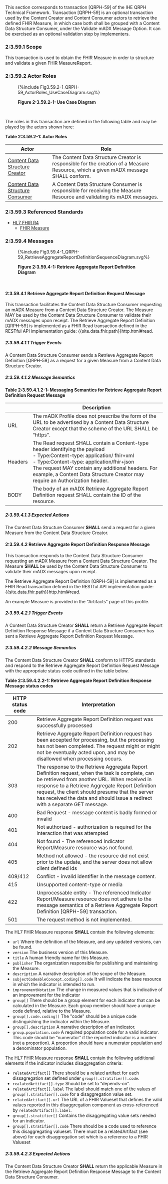 
This section corresponds to transaction [QRPH-59] of the IHE QRPH Technical Framework. Transaction [QRPH-59] is an optional transaction used by the Content Creator and Content Consumer actors to retrieve the defined FHIR Measure, in which case both shall be grouped with a Content Data Structure Consumer, under the Validate mADX Message Option. It can be exercised as an optional validation step by implementers. 

### 2:3.59.1 Scope

This transaction is used to obtain the FHIR Measure in order to structure and validate a given FHIR MeasureReport.

### 2:3.59.2 Actor Roles
<figure>
{%include Fig3.59.2-1_QRPH-59_ActorRoles_UseCaseDiagram.svg%}
<p id="f3.59.2-1" class="figureTitle"><strong>Figure 2:3.59.2-1: Use Case Diagram</strong></p>
</figure>
<br clear="all">

The roles in this transaction are defined in the following table and may be played by the actors shown here:

<p id ="t3.59.2-1" class="tableTitle"><strong>Table 2:3.59.2-1: Actor Roles</strong></p>

|Actor | Role |
|-------------------|--------------------------|
| [Content Data Structure Creator](volume-1.html#ContentDataStructureCreator)    | The Content Data Structure Creator is responsible for the creation of a Measure Resource, which a given mADX message SHALL conform.|
| [Content Data Structure Consumer](volume-1.html#ContentDataStructureConsumer) | A Content Data Structure Consumer is responsible for receiving the Measure Resource and validating its mADX messages.|

### 2:3.59.3 Referenced Standards
-  [HL7 FHIR R4]({{site.data.fhir.path}})
	- [FHIR Measure]({{site.data.fhir.path}}measure.html)

### 2:3.59.4 Messages

<figure>
{%include Fig3.59.4-1_QRPH-59_RetrieveAggregateReportDefinitionSequenceDiagram.svg%}
<p id="f3.59.4-1" class="figureTitle"><strong>Figure 2:3.59.4-1: Retrieve Aggregate Report Definition Diagram</strong></p>
</figure>
<br clear="all">

#### 2:3.59.4.1 Retrieve Aggregate Report Definition Request Message

This transaction facilitates the Content Data Structure Consumer  requesting an mADX Measure from a Content Data Structure Creator. The Measure MAY be used by the Content Data Structure Consumer to validate their mADX messages upon receipt. 
The Retrieve Aggregate Report Definition [QRPH-59] is implemented as a FHIR Read transaction defined in the RESTful API implementation guide: {{site.data.fhir.path}}http.html#read.


##### 2:3.59.4.1.1 Trigger Events

A Content Data Structure Consumer sends a Retrieve Aggregate Report Definition [QRPH-59] as a request for a given Measure from a Content Data Structure Creator.

##### 2:3.59.4.1.2 Message Semantics

<p id ="t3.59.4.1.2-1" class="tableTitle"><strong>Table 2:3.59.4.1.2-1: Messaging Semantics for Retrieve Aggregate Report Definition Request Message</strong></p>

|  | Description |
|----| ----|
| URL | The mADX Profile does not prescribe the form of the URL to be advertised by a Content Data Structure Creator except that the scheme of the URL SHALL be “https”. |
| Headers |The Read request SHALL contain a Content-type header identifying the payload <br> - Type:Content-type: application/ fhir+xml <br>- Type:Content-type: application/fhir+json <br> The request MAY contain any additional headers. For example, a Content Data Structure Creator may require an Authorization header.|
| BODY | The body of an mADX Retrieve Aggregate Report Definition request SHALL contain the ID of the resource. |

##### 2:3.59.4.1.3 Expected Actions

The Content Data Structure Consumer **SHALL** send a request for a given Measure from the Content Data Structure Creator.

#### 2:3.59.4.2 Retrieve Aggregate Report Definition Response Message
This transaction responds to the Content Data Structure Consumer requesting an mADX Measure from a Content Data Structure Creator. The Measure **SHALL** be used by the Content Data Structure Consumer to validate their mADX messages upon receipt.

The Retrieve Aggregate Report Definition [QRPH-59] is implemented as a FHIR Read transaction defined in the RESTful API implementation guide: {{site.data.fhir.path}}http.html#read.

An example Measure is provided in the "Artifacts" page of this profile.

##### 2:3.59.4.2.1 Trigger Events

A Content Data Structure Creator  **SHALL** return a Retrieve Aggregate Report Definition Response Message if a Content Data Structure Consumer has sent a Retrieve Aggregate Report Definition Request Message.

##### 2:3.59.4.2.2 Message Semantics

The Content Data Structure Creator **SHALL** conform to HTTPS standards and respond to the Retrieve Aggregate Report Definition Request Message with the appropriate status code outlined in the table below.

<p id ="t3.59.4.2.2-1" class="tableTitle"><strong>Table 2:3.59.4.2.2-1: Retrieve Aggregate Report Definition Response Message status codes</strong></p>

| HTTP status code | Interpretation |
| ---- | ---- |
| 200 | Retrieve Aggregate Report Definition request was successfully processed |
| 202 | Retrieve Aggregate Report Definition request has been accepted for processing, but the processing has not been completed. The request might or might not be eventually acted upon, and may be disallowed when processing occurs.|
| 303 | The response to the Retrieve Aggregate Report Definition request, when the task is complete, can be retrieved from another URL. When received in response to a Retrieve Aggregate Report Definition  request, the client should presume that the server has received the data and should issue a redirect with a separate GET message.|
| 400 | Bad Request - message content is badly formed or invalid |
| 401 | Not authorized - authorization is required for the interaction that was attempted |
| 404 | Not found - The referenced Indicator Report/Measure resource was not found. |
| 405 | Method not allowed - the resource did not exist prior to the update, and the server does not allow client defined ids |
| 409/412 | Conflict - invalid identifier in the message content. |
| 415 | Unsupported content-type or media |
| 422 | Unprocessable entity - The referenced Indicator Report/Measure resource does not adhere to the message semantics of a Retrieve Aggregate Report Definition [QRPH-59] transaction. |
| 501 | The request method is not implemented. |

The HL7 FHIR Measure response **SHALL** contain the following elements:

- `url` Where the definition of the Measure, and any updated versions, can be found.
- `version` The business version of this Measure.
- `title` A human friendly name for this Measure.
- `publisher` The organization responsible for publishing and maintaining the Measure.
- `description` A narrative description of the scope of the Measure.
- `subjectCodeableConcept.coding[].code` It will indicate the base resource in which the indicator is intended to run.
- `improvementNotation` The change in measured values that is indicative of an improvement for the indicator
- `group[]` There should be a group element for each indicator that can be calculated in the Measure. Each group member should have a unique code defined, relative to the Measure.
- `group[].code.coding[]` The "code" should be a unique code distinguishing the indicator within the Measure.
- `group[].description` A narrative description of an indicator.
- `group.population.code` A required population code for a valid indicator. This code should be “numerator” if the reported indicator is a number (not a proportion). A proportion should have a numerator population and a denominator population.

The HL7 FHIR Measure response **SHALL** contain the following additional elements if the indicator includes disaggregation criteria: 

- `relatedArtifact[]` There should be a related artifact for each dissagregation set defined under ```group[].stratifier[].code```.
- `realatedArtifact[].type` Should be set to “depends-on”.
- `relatedArtifact[].label` The label should match one of the values of ```group[].stratifier[].code``` for a disaggregation value set.
- `relatedArtifact[].url` The URL of a FHIR Valueset that defines the valid values reported in this disaggregation component as cross-referenced by ```relatedArtifact[].label```.
- `group[].stratifier[]` Contains the disaggregating value sets needed for an indicator.
- `group[].stratifier[].code` There should be a code used to reference this disaggregating valueset. There must be a relatedArtifact (see above) for each disaggregation set which is a reference to a FHIR Valueset

##### 2:3.59.4.2.3 Expected Actions

The Content Data Structure Creator **SHALL** return the applicable Measure in the Retrieve Aggregate Report Definition Response Message to the Content Data Structure Consumer.